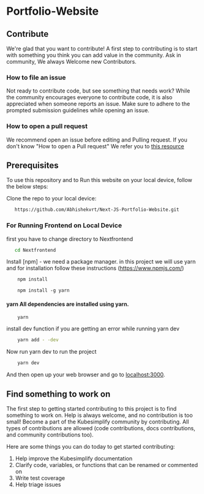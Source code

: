 # Portfolio-Website

## Contribute
We're glad that you want to contribute! 
A first step to contributing is to start with something you think you can add value in the community. Ask in community, We always Welcome new Contributors.
### How to file an issue 
Not ready to contribute code, but see something that needs work? While the community encourages everyone to contribute code, it is also appreciated when someone reports an issue.
Make sure to adhere to the prompted submission guidelines while opening an issue. 

### How to open a pull request
We recommend open an issue before editing and Pulling request. If you don't know "How to open a Pull request" We refer you to [this resource](https://opensource.com/article/19/7/create-pull-request-github)

## Prerequisites
To use this repository and to Run this website on your local device, follow the below steps:

Clone the repo to your local device: 

```bash
   https://github.com/Abhishekvrt/Next-JS-Portfolio-Website.git 
```
### For Running Frontend on Local Device
first you have to change directory to Nextfrontend

```bash
   cd Nextfrontend
```
Install [npm] - we need a package manager. in this project we will use yarn and for installation follow these instructions (https://www.npmjs.com/)

```bash
    npm install 
```
```
    npm install -g yarn
```
#### yarn All dependencies are installed using yarn.

```bash
    yarn 
```
install dev function if you are getting an error while running yarn dev

```bash
    yarn add - -dev
```
Now run yarn dev to run the project

```bash
    yarn dev
```

And then open up your web browser and go to [localhost:3000](http://localhost:3000).

## Find something to work on

The first step to getting started contributing to this project is to find something to work on. Help is always welcome, and no contribution is too small!
Become a part of the Kubesimplify community by contributing. All types of contributions are allowed (code contributions, docs contributions, and community contributions too).

Here are some things you can do today to get started contributing:

1. Help improve the Kubesimplify documentation
2. Clarify code, variables, or functions that can be renamed or commented on
3. Write test coverage
4. Help triage issues
